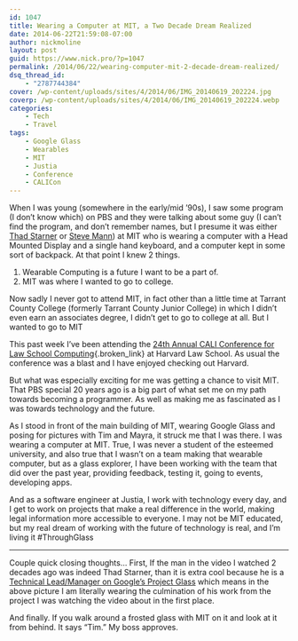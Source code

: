 ```yaml
---
id: 1047
title: Wearing a Computer at MIT, a Two Decade Dream Realized
date: 2014-06-22T21:59:08-07:00
author: nickmoline
layout: post
guid: https://www.nick.pro/?p=1047
permalink: /2014/06/22/wearing-computer-mit-2-decade-dream-realized/
dsq_thread_id:
    - "2787744384"
cover: /wp-content/uploads/sites/4/2014/06/IMG_20140619_202224.jpg
coverp: /wp-content/uploads/sites/4/2014/06/IMG_20140619_202224.webp
categories:
    - Tech
    - Travel
tags:
    - Google Glass
    - Wearables
    - MIT
    - Justia
    - Conference
    - CALICon
---
```

When I was young (somewhere in the early/mid &#8217;90s), I saw some program (I don&#8217;t know which) on PBS and they were talking about some guy (I can&#8217;t find the program, and don&#8217;t remember names, but I presume it was either [Thad Starner](http://www.media.mit.edu/wearables/lizzy/timeline.html#1993a) or [Steve Mann](http://www.media.mit.edu/wearables/lizzy/timeline.html#1994d)) at MIT who is wearing a computer with a Head Mounted Display and a single hand keyboard, and a computer kept in some sort of backpack.  At that point I knew 2 things.

<!--more-->

1. Wearable Computing is a future I want to be a part of.
2. MIT was where I wanted to go to college.

Now sadly I never got to attend MIT, in fact other than a little time at Tarrant County College (formerly Tarrant County Junior College) in which I didn&#8217;t even earn an associates degree, I didn&#8217;t get to go to college at all.  But I wanted to go to MIT

<amp-img src="{{ site.baseurl }}/wp-content/uploads/sites/4/2014/06/image1.jpg" alt="A free law coalition sign at #CALICon14"  width="2048" height="1504" layout="responsive" lightbox></amp-img>

This past week I&#8217;ve been attending the [24th Annual CALI Conference for Law School Computing](http://conference.cali.org/2014/){.broken_link} at Harvard Law School. As usual the conference was a blast and I have enjoyed checking out Harvard.

But what was especially exciting for me was getting a chance to visit MIT. That PBS special 20 years ago is a big part of what set me on my path towards becoming a programmer. As well as making me as fascinated as I was towards technology and the future.

<amp-img src="{{ site.baseurl }}/wp-content/uploads/sites/4/2014/06/IMG_20140619_202224.jpg" alt="Nick at MIT"  width="3264" height="2448" layout="responsive" lightbox></amp-img>

As I stood in front of the main building of MIT, wearing Google Glass and posing for pictures with Tim and Mayra, it struck me that I was there. I was wearing a computer at MIT. True, I was never a student of the esteemed university, and also true that I wasn&#8217;t on a team making that wearable computer, but as a glass explorer, I have been working with the team that did over the past year, providing feedback, testing it, going to events, developing apps.

And as a software engineer at Justia, I work with technology every day, and I get to work on projects that make a real difference in the world, making legal information more accessible to everyone. I may not be MIT educated, but my real dream of working with the future of technology is real, and I&#8217;m living it #ThroughGlass

<hr class="wp-block-separator" />

Couple quick closing thoughts&#8230; First, If the man in the video I watched 2 decades ago was indeed Thad Starner, than it is extra cool because he is a [Technical Lead/Manager on Google&#8217;s Project Glass](http://www.cc.gatech.edu/home/thad/) which means in the above picture I am literally wearing the culmination of his work from the project I was watching the video about in the first place.

<amp-img src="{{ site.baseurl }}/wp-content/uploads/sites/4/2014/06/image2.jpg" alt="This place was made for Tim"  width="2048" height="1504" layout="responsive" lightbox></amp-img>

And finally. If you walk around a frosted glass with MIT on it and look at it from behind. It says &#8220;Tim.&#8221; My boss approves.